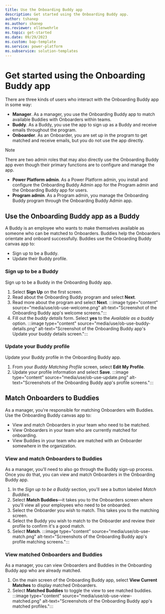 ```yaml
---
title: Use the Onboarding Buddy app
description: Get started using the Onboarding Buddy app.
author: tshanep
ms.author: shanep
ms.reviewer: ellenwehrle
ms.topic: get-started
ms.date: 09/29/2023
ms.custom: bap-template
ms.service: power-platform
ms.subservice: solution-templates
---
```


# Get started using the Onboarding Buddy app

There are three kinds of users who interact with the Onboarding Buddy app in some way:

- **Manager**. As a manager, you use the Onboarding Buddy app to match available Buddies with Onboarders within teams.
- **Buddy**. As a Buddy, you use the app to sign up as a Buddy and receive emails throughout the program.
- **Onboarder**. As an Onboarder, you are set up in the program to get matched and receive emails, but you do not use the app directly.

> [!NOTE]
> There are two admin roles that may also directly use the Onboarding Buddy app even though their primary functions are to configure and manage the app.
>
> - **Power Platform admin**. As a Power Platform admin, you install and configure the Onboarding Buddy Admin app for the Program admin and the Onboarding Buddy app for users.
> - **Program admin**. As a Program admin, you manage the Onboarding Buddy program through the Onboarding Buddy Admin app.

## Use the Onboarding Buddy app as a Buddy

A Buddy is an employee who wants to make themselves available as someone who can be matched to Onboarders. Buddies help the Onboarders orientate and onboard successfully. Buddies use the Onboarding Buddy canvas app to:

- Sign up to be a Buddy.
- Update their Buddy profile.

### Sign up to be a Buddy

Sign up to be a Buddy in the Onboarding Buddy app.

1. Select **Sign Up** on the first screen.
1. Read about the Onboarding Buddy program and select **Next**.
1. Read more about the program and select **Next**.
:::image type="content" source="media/use/ob-use-welcome.png" alt-text="Screenshot of the Onboarding Buddy app's welcome screens.":::
1. Fill out the *buddy details* form. Select **yes** to the *Available as a buddy* option.
:::image type="content" source="media/use/ob-use-buddy-details.png" alt-text="Screenshot of the Onboarding Buddy app's Update your buddy details screen.":::

### Update your Buddy profile

Update your Buddy profile in the Onboarding Buddy app.

1. From your *Buddy Matching Profile* screen, select **Edit My Profile**.
1. Update your profile information and select **Save**.
:::image type="content" source="media/use/ob-use-update.png" alt-text="Screenshots of the Onboarding Buddy app's profile screens.":::

## Match Onboarders to Buddies

As a manager, you're responsible for matching Onboarders with Buddies. Use the Onboarding Buddy canvas app to:

- View and match Onboarders in your team who need to be matched.
- View Onboarders in your team who are currently matched for onboarding.
- View Buddies in your team who are matched with an Onboarder somewhere in the organization.

### View and match Onboarders to Buddies

As a manager, you'll need to also go through the Buddy sign-up process. Once you do that, you can view and match Onboarders in the Onboarding Buddy app.

1. In the *Sign up to be a Buddy* section, you'll see a button labeled *Match Buddies*.
1. Select **Match Buddies**—it takes you to the Onboarders screen where you'll view all your employees who need to be onboarded.
1. Select the Onboarder you wish to match. This takes you to the matching screen.
1. Select the Buddy you wish to match to the Onboarder and review their profile to confirm it's a good match.
1. Select **Match**.
:::image type="content" source="media/use/ob-use-match.png" alt-text="Screenshots of the Onboarding Buddy app's profile matching screens.":::

### View matched Onboarders and Buddies

As a manager, you can view Onboarders and Buddies in the Onboarding Buddy app who are already matched.

1. On the main screen of the Onboarding Buddy app, select **View Current Matches** to display matched Onboarders.
1. Select **Matched Buddies** to toggle the view to see matched buddies.
:::image type="content" source="media/use/ob-use-view-matched.png" alt-text="Screenshots of the Onboarding Buddy app's matched profiles.":::
